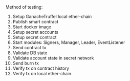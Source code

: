 Method of testing:

1. Setup GanacheTruffel local ether-chain
2. Publish smart contract
3. Start docker image
4. Setup secret accounts
5. Setup secret contract 
6. Start modules: Signers, Manager, Leader, EventListener
7. Send contract tx
8. Validate DB state
9. Validate account state in secret network
10. Send burn tx
11. Verify tx on contract history
12. Verify tx on local ether-chain
